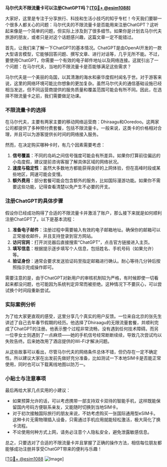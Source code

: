 **马尔代夫不限流量卡可以注册ChatGPT吗？[[TG💪+ @esim1088](https://t.me/s/esim1088)]**

大家好，这里是专注于分享旅行、科技和生活小技巧的知乎专栏！今天我们要聊一个很多人都关心的问题：马尔代夫的不限流量卡是否能用来注册ChatGPT？这听起来像是一个简单的问题，但实际上涉及到了很多细节。如果你是计划去马尔代夫旅游的朋友，或者只是对这个话题感兴趣，这篇文章一定不能错过。

首先，让我们来了解一下ChatGPT的基本情况。ChatGPT是由OpenAI开发的一款大型语言模型，它能够回答问题、撰写文章、进行对话等，几乎无所不能。不过，要使用ChatGPT，你需要一个有效的电子邮件地址以及网络连接。这就引出了一个问题：在马尔代夫，当地的不限流量卡是否能够满足这些需求？

马尔代夫是一个美丽的岛国，以其清澈的海水和豪华度假村闻名于世。对于游客来说，这里的网络环境可能比你想象的更加复杂。虽然马尔代夫的通信基础设施已经相当发达，但不同运营商提供的服务质量和覆盖范围可能会有所不同。因此，在选择不限流量卡之前，我们需要做足功课。

### 不限流量卡的选择

在马尔代夫，主要有两家主要的移动网络运营商：Dhiraagu和Ooredoo。这两家公司都提供了多种预付费套餐，包括不限流量卡。一般来说，这类卡的价格相对合理，并且可以为游客提供长时间的网络接入服务。

然而，在决定购买哪种卡时，有几个因素需要考虑：

1. **信号覆盖**：不同的岛屿之间信号强度可能会有所差异。如果你打算前往偏远的小岛度假，建议提前咨询客服了解具体区域的网络状况。
2. **速度与稳定性**：虽然大多数地方都能获得良好的上网体验，但在高峰时段或某些地区，网速可能会变慢。
3. **额外费用**：部分套餐可能会包含额外的服务，比如国际漫游功能。如果你不需要这些功能，记得查看清楚以免产生不必要的开支。

### 注册ChatGPT的具体步骤

假设你已经成功购得了合适的不限流量卡并激活了账户，那么接下来就是如何顺利注册ChatGPT了。以下是基本流程：

1. **准备电子邮件**：注册过程中需要输入有效的电子邮箱地址。确保你的邮箱可以正常接收邮件，并且支持登录到官方网站。
2. **访问官网**：打开浏览器后直接搜索“ChatGPT”，点击官方链接进入主页。
3. **填写信息**：根据提示逐步填写个人信息，包括姓名、手机号码（如果允许）等。
4. **验证身份**：通常会要求发送验证码至指定邮箱进行确认。耐心等待几分钟后按照指示完成操作即可。

需要注意的是，由于ChatGPT对新用户的审核机制较为严格，有时候即使一切看起来都没问题，也可能因为系统判定异常而被拒绝。这种情况下不要灰心，可以尝试换个时间段重新尝试。

### 实际案例分析

为了给大家更直观的感受，这里分享几个真实的用户反馈。一位来自北京的张先生讲述了自己去年春节假期的经历。他选择了Dhiraagu的无限流量套餐，并顺利完成了ChatGPT的注册。他表示整个过程非常流畅，没有遇到任何技术障碍。而另一位李女士则遇到了一点麻烦——她的手机信号经常断断续续，导致几次尝试均以失败告终。后来她改用了酒店提供的Wi-Fi才解决问题。

从这些故事可以看出，尽管马尔代夫的网络条件总体不错，但仍存在一定不确定性。所以建议大家在出发前先做好充分准备，比如测试一下本地SIM卡是否能正常使用，同时也可以下载离线地图以防万一。

### 小贴士与注意事项

最后再给大家几点实用的小建议：

- 如果预算允许的话，可以考虑携带一部支持双卡双待的智能手机，这样既能保留国内号码方便联系亲友，又能随时切换到当地SIM卡。
- 对于初次接触国际旅行的朋友来说，不妨考虑购买一张国际通用型eSIM卡。这种卡片无需物理插入设备，只需通过手机应用就能轻松激活，极大简化了换卡流程。
- 不论使用何种方式上网，请务必注意个人隐私安全，避免泄露敏感信息。

总之，只要选对了合适的不限流量卡并且掌握了正确的操作方法，相信每位朋友都能够成功注册并享受ChatGPT带来的便利与乐趣！

[[TG💪+ @esim1088](https://t.me/s/esim1088) ![Image](https://i.postimg.cc/4NQfJmqS/Snipaste-2025-05-13-00-14-12.png)]